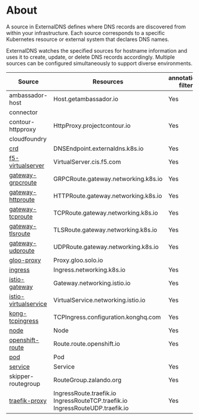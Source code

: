 # About

A source in ExternalDNS defines where DNS records are discovered from within your infrastructure. Each source corresponds to a specific Kubernetes resource or external system that declares DNS names.

ExternalDNS watches the specified sources for hostname information and uses it to create, update, or delete DNS records accordingly. Multiple sources can be configured simultaneously to support diverse environments.

| Source                                  | Resources                                                                     | annotation-filter | label-filter |
| --------------------------------------- | ----------------------------------------------------------------------------- | ----------------- | ------------ |
| ambassador-host                         | Host.getambassador.io                                                         | Yes               | Yes          |
| connector                               |                                                                               |                   |              |
| contour-httpproxy                       | HttpProxy.projectcontour.io                                                   | Yes               |              |
| cloudfoundry                            |                                                                               |                   |              |
| [crd](crd.md)                           | DNSEndpoint.externaldns.k8s.io                                                | Yes               | Yes          |
| [f5-virtualserver](f5-virtualserver.md) | VirtualServer.cis.f5.com                                                      | Yes               |              |
| [gateway-grpcroute](gateway.md)         | GRPCRoute.gateway.networking.k8s.io                                           | Yes               | Yes          |
| [gateway-httproute](gateway.md)         | HTTPRoute.gateway.networking.k8s.io                                           | Yes               | Yes          |
| [gateway-tcproute](gateway.md)          | TCPRoute.gateway.networking.k8s.io                                            | Yes               | Yes          |
| [gateway-tlsroute](gateway.md)          | TLSRoute.gateway.networking.k8s.io                                            | Yes               | Yes          |
| [gateway-udproute](gateway.md)          | UDPRoute.gateway.networking.k8s.io                                            | Yes               | Yes          |
| [gloo-proxy](gloo-proxy.md)             | Proxy.gloo.solo.io                                                            |                   |              |
| [ingress](ingress.md)                   | Ingress.networking.k8s.io                                                     | Yes               | Yes          |
| [istio-gateway](istio.md)               | Gateway.networking.istio.io                                                   | Yes               |              |
| [istio-virtualservice](istio.md)        | VirtualService.networking.istio.io                                            | Yes               |              |
| [kong-tcpingress](kong.md)              | TCPIngress.configuration.konghq.com                                           | Yes               |              |
| [node](nodes.md)                        | Node                                                                          | Yes               | Yes          |
| [openshift-route](openshift.md)         | Route.route.openshift.io                                                      | Yes               | Yes          |
| [pod](pod.md)                           | Pod                                                                           |                   |              |
| [service](service.md)                   | Service                                                                       | Yes               | Yes          |
| skipper-routegroup                      | RouteGroup.zalando.org                                                        | Yes               |              |
| [traefik-proxy](traefik-proxy.md)       | IngressRoute.traefik.io IngressRouteTCP.traefik.io IngressRouteUDP.traefik.io | Yes               |              |
